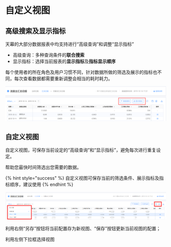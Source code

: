 # 自定义视图

## 高级搜索及显示指标

天幕的大部分数据报表中均支持进行“高级查询”和调整“显示指标”

* 高级查询：多种查询条件的**联合搜索**
* 显示指标：选择当前报表的**显示指标**及**指标显示顺序**

每个使用者的所在角色及用户习惯不同，针对数据所做的筛选及展示的指标也不同，每次查看数据都需要重新调整会相当的耗时耗力。

![&#x9AD8;&#x7EA7;&#x67E5;&#x8BE2;&#x3001;&#x663E;&#x793A;&#x6307;&#x6807;](../.gitbook/assets/qi-ye-wei-xin-jie-tu-15710452159249%20%281%29.png)

## 自定义视图

自定义视图，可保存当前设定的“高级查询”和“显示指标”，避免每次进行重复设定。

帮助您最快时间筛选出您需要的数据。

{% hint style="success" %}
自定义视图可保存当前的筛选条件、展示指标及指标顺序，建议使用
{% endhint %}

![&#x81EA;&#x5B9A;&#x4E49;&#x89C6;&#x56FE;&#x64CD;&#x4F5C;&#x533A;&#x57DF;&#x793A;&#x610F;](../.gitbook/assets/qq-jie-tu-20191012165452-1-1-1-1-1-1.png)

利用右侧“另存”按钮将当前配置存为新视图、“保存”按钮更新当前视图的配置；

利用左侧下拉框选择视图

